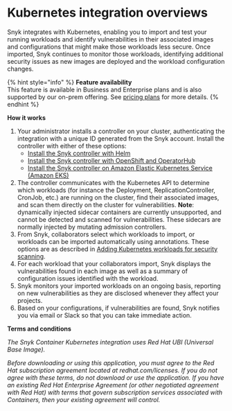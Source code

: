 # Kubernetes integration overviews

Snyk integrates with Kubernetes, enabling you to import and test your running workloads and identify vulnerabilities in their associated images and configurations that might make those workloads less secure. Once imported, Snyk continues to monitor those workloads, identifying additional security issues as new images are deployed and the workload configuration changes.

{% hint style="info" %}
**Feature availability**  
This feature is available in Business and Enterprise plans and is also supported by our on-prem offering. See [pricing plans](https://snyk.io/plans/) for more details.
{% endhint %}

**How it works**

1. Your administrator installs a controller on your cluster, authenticating the integration with a unique ID generated from the Snyk account. Install the controller with either of these options:
   * [Install the Snyk controller with Helm](https://support.snyk.io/hc/articles/360003916158#UUID-753328ea-3d73-0eeb-4301-c22522273797)
   * [Install the Snyk controller with OpenShift and OperatorHub](https://support.snyk.io/hc/articles/360006548317#UUID-7b1c8c43-51a6-d807-5623-e2338f830623)
   * [Install the Snyk controller on Amazon Elastic Kubernetes Service \(Amazon EKS\)](https://support.snyk.io/hc/en-us/articles/360011128137)
2. The controller communicates with the Kubernetes API to determine which workloads \(for instance the Deployment, ReplicationController, CronJob, etc.\) are running on the cluster, find their associated images, and scan them directly on the cluster for vulnerabilities. **Note**: dynamically injected sidecar containers are currently unsupported, and cannot be detected and scanned for vulnerabilities. These sidecars are normally injected by mutating admission controllers.
3. From Snyk, collaborators select which workloads to import, or workloads can be imported automatically using annotations. These options are as described in [Adding Kubernetes workloads for security scanning](https://support.snyk.io/hc/articles/360003947117#UUID-a0526554-0943-3363-6977-7a11f766ede2).
4. For each workload that your collaborators import, Snyk displays the vulnerabilities found in each image as well as a summary of configuration issues identified with the workload.
5. Snyk monitors your imported workloads on an ongoing basis, reporting on new vulnerabilities as they are disclosed whenever they affect your projects.
6. Based on your configurations, if vulnerabilities are found, Snyk notifies you via email or Slack so that you can take immediate action.

**Terms and conditions**

_The Snyk Container Kubernetes integration uses Red Hat UBI \(Universal Base Image\)._

_Before downloading or using this application, you must agree to the Red Hat subscription agreement located at redhat.com/licenses. If you do not agree with these terms, do not download or use the application. If you have an existing Red Hat Enterprise Agreement \(or other negotiated agreement with Red Hat\) with terms that govern subscription services associated with Containers, then your existing agreement will control._

